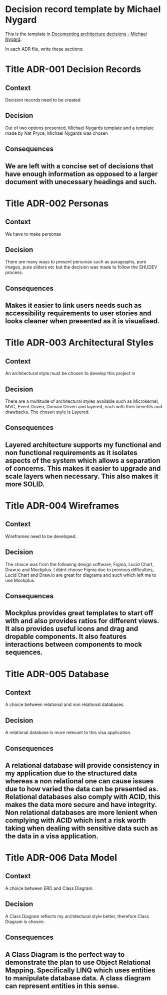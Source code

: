 # Decision record template by Michael Nygard

This is the template in [Documenting architecture decisions - Michael Nygard](http://thinkrelevance.com/blog/2011/11/15/documenting-architecture-decisions).

In each ADR file, write these sections:

# Title ADR-001 Decision Records

## Context

Decision records need to be created

## Decision

Out of two options presented, Michael Nygards template and a template made by Nat Pryce, Michael Nygards was chosen

## Consequences

We are left with a concise set of decisions that have enough information as opposed to a larger document with unecessary headings and such.
------------------------------------------------------------------------------

# Title ADR-002 Personas

## Context

We have to make personas

## Decision

There are many ways to present personas such as paragraphs, pure images, pure sliders etc but the decision was made to follow the SHUDEV process. 

## Consequences

Makes it easier to link users needs such as accessibility requirements to user stories and looks cleaner when presented as it is visualised.
------------------------------------------------------------------------------

# Title ADR-003 Architectural Styles

## Context

An architectural style must be chosen to develop this project in 

## Decision

There are a multitude of architectural styles available such as Microkernel, MVC, Event Driven, Domain Driven and layered, each with their benefits and drawbacks. The chosen style is Layered.

## Consequences

Layered architecture supports my functional and non functional requirements as it isolates aspects of the system which allows a separation of concerns. This makes it easier to upgrade and scale layers when necessary. This also makes it more SOLID. 
------------------------------------------------------------------------------
# Title ADR-004 Wireframes

## Context

Wireframes need to be developed.

## Decision

The choice was from the following design software, Figma, Lucid Chart, Draw.io and Mockplus. I didnt choose Figma due to previous difficulties, Lucid Chart and Draw.io are great for diagrams and such which left me to use Mockplus. 

## Consequences

Mockplus provides great templates to start off with and also provides ratios for different views. It also provides useful icons and drag and dropable components. It also features interactions between components to mock sequences.
------------------------------------------------------------------------------

# Title ADR-005 Database 

## Context

A choice between relational and non relational databases.

## Decision

A relational database is more relevant to this visa application.

## Consequences

A relational database will provide consistency in my application due to the structured data whereas a non relational one can cause issues due to how varied the data can be presented as. Relational databases also comply with ACID, this makes the data more secure and have integrity. Non relational databases are more lenient when complying with ACID which isnt a risk worth taking when dealing with sensitive data such as the data in a visa application. 
------------------------------------------------------------------------------

# Title ADR-006 Data Model 

## Context

A choice between ERD and Class Diagram.

## Decision

A Class Diagram reflects my architectural style better, therefore Class Diagram is chosen.

## Consequences

A Class Diagram is the perfect way to demonstrate the plan to use Object Relational Mapping. 
Specifically LINQ which uses entities to manipulate database data. A class diagram can represent entities in this sense.
------------------------------------------------------------------------------
